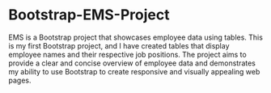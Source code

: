 # Bootstrap-EMS-Project
EMS is a Bootstrap project that showcases employee data using tables. This is my first Bootstrap project, and I have created tables that display employee names and their respective job positions. The project aims to provide a clear and concise overview of employee data and demonstrates my ability to use Bootstrap to create responsive and visually appealing web pages.
